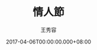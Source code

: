 ---
issue: 218
title: 情人節
author: 王秀容
date: 2017-04-06T00:00:00.000+08:00
topic: 懷想
difficulty: 1
wikidata: Q98095608
wikidata_link: https://www.wikidata.org/wiki/Q98095608
---